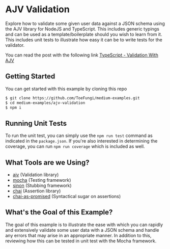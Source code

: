 # AJV Validation
Explore how to validate some given user data against a JSON schema using the AJV library for NodeJS and TypeScript. This
includes generic typings and can be used as a template/boilerplate should you wish to learn from it. This includes unit
tests to illustrate how easy it can be to write tests for the validator.

You can read the post with the following link
[TypeScript - Validation With AJV](https://levelup.gitconnected.com/typescript-validation-with-ajv-1b70a76dd678)

## Getting Started
You can get started with this example by cloning this repo
```bash
$ git clone https://github.com/ToeFungi/medium-examples.git
$ cd medium-examples/ajv-validation
$ npm i
```

## Running Unit Tests
To run the unit test, you can simply use the `npm run test` command as indicated in the `package.json`. If you're also
interested in determining the coverage, you can run `npm run coverage` which is included as well.

## What Tools are we Using?
- [ajv](https://www.npmjs.com/package/ajv) (Validation library)
- [mocha](https://www.npmjs.com/package/mocha) (Testing framework)
- [sinon](https://www.npmjs.com/package/sinon) (Stubbing framework)
- [chai](https://www.npmjs.com/package/chai) (Assertion library)
- [chai-as-promised](https://www.npmjs.com/package/chai-as-promised) (Syntactical sugar on assertions)

## What's the Goal of this Example?
The goal of this example is to illustrate the ease with which you can rapidly and extensively validate some user data
with a JSON schema and handle any errors that may arise in an appropriate manner. In addition to this, reviewing how
this can be tested in unit test with the Mocha framework.

